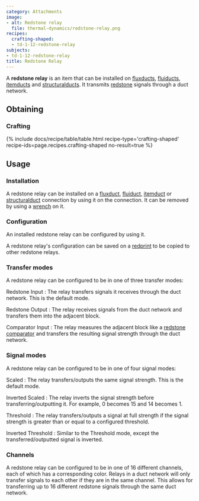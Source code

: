 ```yaml
---
category: Attachments
image:
- alt: Redstone relay
  file: thermal-dynamics/redstone-relay.png
recipes:
  crafting-shaped:
  - td-1-12-redstone-relay
subjects:
- td-1-12-redstone-relay
title: Redstone Relay
---
```


A **redstone relay** is an item that can be installed on
[fluxducts](../fluxducts/), [fluiducts](../fluiduct/),
[itemducts](../itemduct/) and [structuralducts](../structuralduct/). It
transmits [redstone](https://minecraft.gamepedia.com/Redstone) signals through a
duct network.


Obtaining
--------

### Crafting
{% include docs/recipe/table/table.html recipe-type='crafting-shaped' recipe-ids=page.recipes.crafting-shaped no-result=true %}


Usage
-----

### Installation
A redstone relay can be installed on a [fluxduct](../fluxducts/),
[fluiduct](../fluiduct/), [itemduct](../itemduct/) or
[structuralduct](../structuralduct/) connection by using it on the
connection. It can be removed by using a [wrench](../../wrenches/) on it.

### Configuration
An installed redstone relay can be configured by using it.

A redstone relay's configuration can be saved on a [redprint](../../thermal-foundation/redprint/)
to be copied to other redstone relays.

### Transfer modes
A redstone relay can be configured to be in one of three transfer modes:

Redstone Input
: The relay transfers signals it receives through the duct network. This is the
default mode.

Redstone Output
: The relay receives signals from the duct network and transfers them into the
adjacent block.

Comparator Input
: The relay measures the adjacent block like a [redstone
comparator](https://minecraft.gamepedia.com/Redstone_Comparator) and transfers
the resulting signal strength through the duct network.

### Signal modes
A redstone relay can be configured to be in one of four signal modes:

Scaled
: The relay transfers/outputs the same signal strength. This is the default
mode.

Inverted Scaled
: The relay inverts the signal strength before transferring/outputting it. For
example, 0 becomes 15 and 14 becomes 1.

Threshold
: The relay transfers/outputs a signal at full strength if the signal strength
is greater than or equal to a configured threshold.

Inverted Threshold
: Similar to the Threshold mode, except the transferred/outputted signal is
inverted.

### Channels
A redstone relay can be configured to be in one of 16 different channels, each
of which has a corresponding color. Relays in a duct network will only transfer
signals to each other if they are in the same channel. This allows for
transferring up to 16 different redstone signals through the same duct network.
